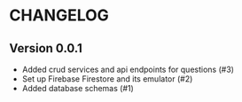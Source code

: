 # CHANGELOG

## Version 0.0.1
- Added crud services and api endpoints for questions (#3)
- Set up Firebase Firestore and its emulator (#2)
- Added database schemas (#1)